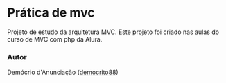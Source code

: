 # Prática de mvc

Projeto de estudo da arquitetura MVC. Este projeto foi criado nas aulas do curso de MVC com php da Alura.

### Autor
Demócrio d'Anunciação (<a href="https://github.com/democrito88">democrito88</a>)